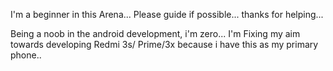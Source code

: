 I'm a beginner in this Arena... 
Please guide if possible...
thanks for helping...

Being a noob in the android development, i'm zero...
I'm Fixing my aim towards developing Redmi 3s/ Prime/3x because i have this as my primary phone..
